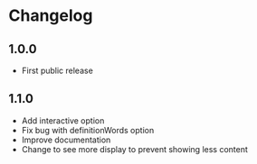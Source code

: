 # Changelog

## 1.0.0

- First public release

## 1.1.0

- Add interactive option
- Fix bug with definitionWords option
- Improve documentation
- Change to see more display to prevent showing less content

